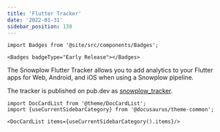 ```yaml
---
title: 'Flutter Tracker'
date: '2022-01-31'
sidebar_position: 130
---
```


```mdx-code-block
import Badges from '@site/src/components/Badges';

<Badges badgeType="Early Release"></Badges>
```

The Snowplow Flutter Tracker allows you to add analytics to your Flutter apps for Web, Android, and iOS when using a Snowplow pipeline.

The tracker is published on pub.dev as [snowplow_tracker](https://pub.dev/packages/snowplow_tracker).[](#articles)

```mdx-code-block
import DocCardList from '@theme/DocCardList';
import {useCurrentSidebarCategory} from '@docusaurus/theme-common';

<DocCardList items={useCurrentSidebarCategory().items}/>
```
